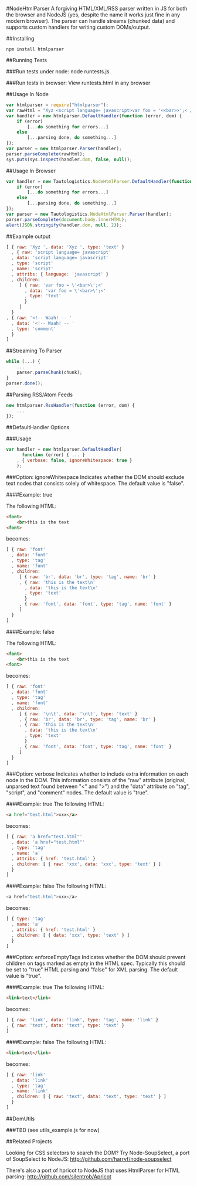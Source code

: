 #NodeHtmlParser
A forgiving HTML/XML/RSS parser written in JS for both the browser and NodeJS (yes, despite the name it works just fine in any modern browser). The parser can handle streams (chunked data) and supports custom handlers for writing custom DOMs/output.

##Installing

	npm install htmlparser

##Running Tests

###Run tests under node:
	node runtests.js

###Run tests in browser:
View runtests.html in any browser

##Usage In Node

```javascript
var htmlparser = require("htmlparser");
var rawHtml = "Xyz <script language= javascript>var foo = '<<bar>>';< /  script><!--<!-- Waah! -- -->";
var handler = new htmlparser.DefaultHandler(function (error, dom) {
	if (error)
		[...do something for errors...]
	else
		[...parsing done, do something...]
});
var parser = new htmlparser.Parser(handler);
parser.parseComplete(rawHtml);
sys.puts(sys.inspect(handler.dom, false, null));
```

##Usage In Browser

```javascript
var handler = new Tautologistics.NodeHtmlParser.DefaultHandler(function (error, dom) {
	if (error)
		[...do something for errors...]
	else
		[...parsing done, do something...]
});
var parser = new Tautologistics.NodeHtmlParser.Parser(handler);
parser.parseComplete(document.body.innerHTML);
alert(JSON.stringify(handler.dom, null, 2));
```

##Example output

```javascript
[ { raw: 'Xyz ', data: 'Xyz ', type: 'text' }
  , { raw: 'script language= javascript'
  , data: 'script language= javascript'
  , type: 'script'
  , name: 'script'
  , attribs: { language: 'javascript' }
  , children: 
     [ { raw: 'var foo = \'<bar>\';<'
       , data: 'var foo = \'<bar>\';<'
       , type: 'text'
       }
     ]
  }
, { raw: '<!-- Waah! -- '
  , data: '<!-- Waah! -- '
  , type: 'comment'
  }
]
```

##Streaming To Parser

```javascript
while (...) {
	...
	parser.parseChunk(chunk);
}
parser.done();	
```

##Parsing RSS/Atom Feeds

```javascript
new htmlparser.RssHandler(function (error, dom) {
	...
});
```

##DefaultHandler Options

###Usage

```javascript
var handler = new htmlparser.DefaultHandler(
	  function (error) { ... }
	, { verbose: false, ignoreWhitespace: true }
	);
```

###Option: ignoreWhitespace
Indicates whether the DOM should exclude text nodes that consists solely of whitespace. The default value is "false".

####Example: true

The following HTML:

```html
<font>
	<br>this is the text
<font>
```

becomes:

```javascript
[ { raw: 'font'
  , data: 'font'
  , type: 'tag'
  , name: 'font'
  , children: 
     [ { raw: 'br', data: 'br', type: 'tag', name: 'br' }
     , { raw: 'this is the text\n'
       , data: 'this is the text\n'
       , type: 'text'
       }
     , { raw: 'font', data: 'font', type: 'tag', name: 'font' }
     ]
  }
]
```

####Example: false

The following HTML:

```html
<font>
	<br>this is the text
<font>
```

becomes:

```javascript
[ { raw: 'font'
  , data: 'font'
  , type: 'tag'
  , name: 'font'
  , children: 
     [ { raw: '\n\t', data: '\n\t', type: 'text' }
     , { raw: 'br', data: 'br', type: 'tag', name: 'br' }
     , { raw: 'this is the text\n'
       , data: 'this is the text\n'
       , type: 'text'
       }
     , { raw: 'font', data: 'font', type: 'tag', name: 'font' }
     ]
  }
]
```

###Option: verbose
Indicates whether to include extra information on each node in the DOM. This information consists of the "raw" attribute (original, unparsed text found between "<" and ">") and the "data" attribute on "tag", "script", and "comment" nodes. The default value is "true". 

####Example: true
The following HTML:

```html
<a href="test.html">xxx</a>
```

becomes:

```javascript
[ { raw: 'a href="test.html"'
  , data: 'a href="test.html"'
  , type: 'tag'
  , name: 'a'
  , attribs: { href: 'test.html' }
  , children: [ { raw: 'xxx', data: 'xxx', type: 'text' } ]
  }
]
```

####Example: false
The following HTML:

```javascript
<a href="test.html">xxx</a>
```

becomes:

```javascript
[ { type: 'tag'
  , name: 'a'
  , attribs: { href: 'test.html' }
  , children: [ { data: 'xxx', type: 'text' } ]
  }
]
```

###Option: enforceEmptyTags
Indicates whether the DOM should prevent children on tags marked as empty in the HTML spec. Typically this should be set to "true" HTML parsing and "false" for XML parsing. The default value is "true".

####Example: true
The following HTML:

```html
<link>text</link>
```

becomes:

```javascript
[ { raw: 'link', data: 'link', type: 'tag', name: 'link' }
, { raw: 'text', data: 'text', type: 'text' }
]
```

####Example: false
The following HTML:

```html
<link>text</link>
```

becomes:

```javascript
[ { raw: 'link'
  , data: 'link'
  , type: 'tag'
  , name: 'link'
  , children: [ { raw: 'text', data: 'text', type: 'text' } ]
  }
]
```

##DomUtils

###TBD (see utils_example.js for now)

##Related Projects

Looking for CSS selectors to search the DOM? Try Node-SoupSelect, a port of SoupSelect to NodeJS: http://github.com/harryf/node-soupselect

There's also a port of hpricot to NodeJS that uses HtmlParser for HTML parsing: http://github.com/silentrob/Apricot

